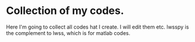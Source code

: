 # Collection of my codes.

Here I'm going to collect all codes hat I create. I will edit them etc.
lwsspy is the complement to lwss, which is for matlab codes.